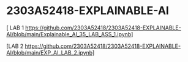 # 2303A52418-EXPLAINABLE-AI
[ LAB 1 https://github.com/2303A52418/2303A52418-EXPLAINABLE-AI/blob/main/Explainable_AI_35_LAB_ASS_1.ipynb]

[LAB 2 https://github.com/2303A52418/2303A52418-EXPLAINABLE-AI/blob/main/EXP_AI_LAB_2.ipynb]
